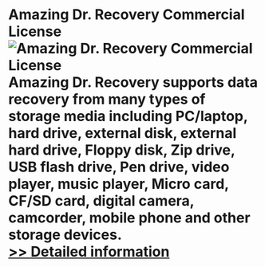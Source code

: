 # Amazing Dr. Recovery Commercial License<br />![Amazing Dr. Recovery Commercial License](https://mycommerce.akamaized.net/api/pimages/P300896123/BIG/300896123.PNG)<br />Amazing Dr. Recovery supports data recovery from many types of storage media including PC/laptop, hard drive, external disk, external hard drive, Floppy disk, Zip drive, USB flash drive, Pen drive, video player, music player, Micro card, CF/SD card, digital camera, camcorder, mobile phone and other storage devices.<br />[>> Detailed information](https://secure.shareit.com/shareit/product.html?productid=300896123&affiliateid=200057808)